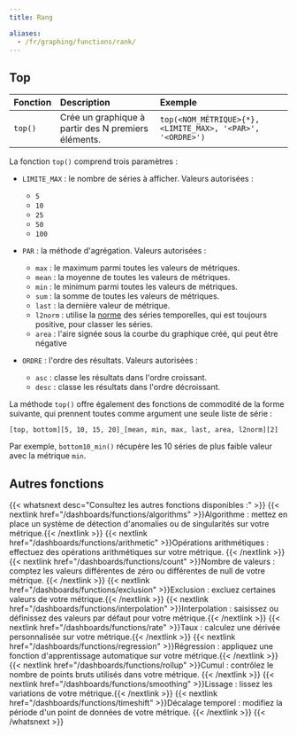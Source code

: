 ```yaml
---
title: Rang

aliases:
  - /fr/graphing/functions/rank/
---
```

## Top

| Fonction | Description               | Exemple                                              |
| :----    | :-------                  | :---------                                           |
| `top()`  | Crée un graphique à partir des N premiers éléments. | `top(<NOM_MÉTRIQUE>{*}, <LIMITE_MAX>, '<PAR>', '<ORDRE>')` |

La fonction `top()` comprend trois paramètres :

* `LIMITE_MAX` : le nombre de séries à afficher. Valeurs autorisées :
    - `5`
    - `10`
    - `25`
    - `50`
    - `100`
* `PAR` : la méthode d'agrégation. Valeurs autorisées :
    - `max` : le maximum parmi toutes les valeurs de métriques.
    - `mean` : la moyenne de toutes les valeurs de métriques.
    - `min` : le minimum parmi toutes les valeurs de métriques.
    - `sum` : la somme de toutes les valeurs de métriques.
    - `last` : la dernière valeur de métrique.
    - `l2norm` : utilise la [norme][1] des séries temporelles, qui est toujours positive, pour classer les séries.
    - `area` : l'aire signée sous la courbe du graphique créé, qui peut être négative

* `ORDRE` : l'ordre des résultats. Valeurs autorisées :
    - `asc` : classe les résultats dans l'ordre croissant.
    - `desc` : classe les résultats dans l'ordre décroissant.

La méthode `top()` offre également des fonctions de commodité de la forme suivante, qui prennent toutes comme argument une seule liste de série :

`[top, bottom][5, 10, 15, 20]_[mean, min, max, last, area, l2norm][2]`

Par exemple, `bottom10_min()` récupère les 10 séries de plus faible valeur avec la métrique `min`.

## Autres fonctions

{{< whatsnext desc="Consultez les autres fonctions disponibles :" >}}
    {{< nextlink href="/dashboards/functions/algorithms" >}}Algorithme : mettez en place un système de détection d'anomalies ou de singularités sur votre métrique.{{< /nextlink >}}
    {{< nextlink href="/dashboards/functions/arithmetic" >}}Opérations arithmétiques : effectuez des opérations arithmétiques sur votre métrique.  {{< /nextlink >}}
    {{< nextlink href="/dashboards/functions/count" >}}Nombre de valeurs : comptez les valeurs différentes de zéro ou différentes de null de votre métrique. {{< /nextlink >}}
    {{< nextlink href="/dashboards/functions/exclusion" >}}Exclusion : excluez certaines valeurs de votre métrique.{{< /nextlink >}}
    {{< nextlink href="/dashboards/functions/interpolation" >}}Interpolation : saisissez ou définissez des valeurs par défaut pour votre métrique.{{< /nextlink >}}
    {{< nextlink href="/dashboards/functions/rate" >}}Taux : calculez une dérivée personnalisée sur votre métrique.{{< /nextlink >}}
    {{< nextlink href="/dashboards/functions/regression" >}}Régression : appliquez une fonction d'apprentissage automatique sur votre métrique.{{< /nextlink >}}
    {{< nextlink href="/dashboards/functions/rollup" >}}Cumul : contrôlez le nombre de points bruts utilisés dans votre métrique. {{< /nextlink >}}
    {{< nextlink href="/dashboards/functions/smoothing" >}}Lissage : lissez les variations de votre métrique.{{< /nextlink >}}
    {{< nextlink href="/dashboards/functions/timeshift" >}}Décalage temporel : modifiez la période d'un point de données de votre métrique. {{< /nextlink >}}
{{< /whatsnext >}}


[1]: http://en.wikipedia.org/wiki/Norm_(mathematics)
